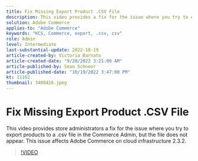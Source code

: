 ```yaml
---
title: Fix Missing Export Product .CSV File
description: This video provides a fix for the issue where you try to export products to a .csv file in the Commerce Admin, but the file does not appear. This issue affects Adobe Commerce on cloud infrastructure 2.3.2.Who is this video for? - Store administratorsh4.
solution: Adobe Commerce 
applies-to: "Adobe Commerce"
keywords: "KCS, Commerce, export, .csv, csv"
role: Admin
level: Intermediate
last-substantial-update: 2022-10-19
article-created-by: Victoria Barnato
article-created-date: "9/20/2022 3:21:00 AM"
article-published-by: Sean Schnoor
article-published-date: "10/19/2022 3:47:00 PM"
kt: 11162
thumbnail: 3409426.jpeg
---
```


# Fix Missing Export Product .CSV File

This video provides store administrators a fix for the issue where you try to export products to a .csv file in the Commerce Admin, but the file does not appear. This issue affects Adobe Commerce on cloud infrastructure 2.3.2.


>[!VIDEO](https://video.tv.adobe.com/v/3409426/?quality=12&learn=on)
